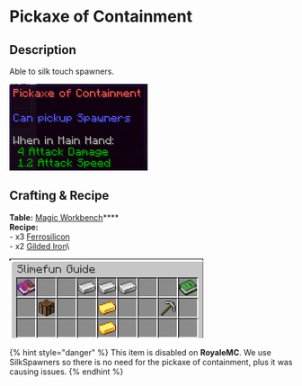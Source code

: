 # Pickaxe of Containment

## Description

Able to silk touch spawners.

![](<../../../.gitbook/assets/image (53).png>)

## Crafting & Recipe

**Table:** [Magic Workbench](../basic-machines/magic-workbench.md)****\
**Recipe:** \
\- x3 [Ferrosilicon](../resources/ferrosilicon.md)\
\- x2 [Gilded Iron](../resources/ingots/gilded-iron-ingot.md)\


![Crafting Recipe for Pickaxe of Containment](<../../../.gitbook/assets/image (55).png>)

{% hint style="danger" %}
This item is disabled on **RoyaleMC**. We use SilkSpawners so there is no need for the pickaxe of containment, plus it was causing issues.&#x20;
{% endhint %}
